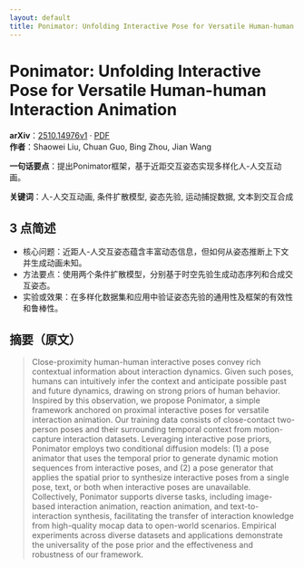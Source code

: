 ```yaml
---
layout: default
title: Ponimator: Unfolding Interactive Pose for Versatile Human-human Interaction Animation
---
```


# Ponimator: Unfolding Interactive Pose for Versatile Human-human Interaction Animation
**arXiv**：[2510.14976v1](https://arxiv.org/abs/2510.14976) · [PDF](https://arxiv.org/pdf/2510.14976.pdf)  
**作者**：Shaowei Liu, Chuan Guo, Bing Zhou, Jian Wang  

**一句话要点**：提出Ponimator框架，基于近距交互姿态实现多样化人-人交互动画。

**关键词**：人-人交互动画, 条件扩散模型, 姿态先验, 运动捕捉数据, 文本到交互合成

## 3 点简述
- 核心问题：近距人-人交互姿态蕴含丰富动态信息，但如何从姿态推断上下文并生成动画未知。
- 方法要点：使用两个条件扩散模型，分别基于时空先验生成动态序列和合成交互姿态。
- 实验或效果：在多样化数据集和应用中验证姿态先验的通用性及框架的有效性和鲁棒性。

## 摘要（原文）

> Close-proximity human-human interactive poses convey rich contextual
> information about interaction dynamics. Given such poses, humans can
> intuitively infer the context and anticipate possible past and future dynamics,
> drawing on strong priors of human behavior. Inspired by this observation, we
> propose Ponimator, a simple framework anchored on proximal interactive poses
> for versatile interaction animation. Our training data consists of
> close-contact two-person poses and their surrounding temporal context from
> motion-capture interaction datasets. Leveraging interactive pose priors,
> Ponimator employs two conditional diffusion models: (1) a pose animator that
> uses the temporal prior to generate dynamic motion sequences from interactive
> poses, and (2) a pose generator that applies the spatial prior to synthesize
> interactive poses from a single pose, text, or both when interactive poses are
> unavailable. Collectively, Ponimator supports diverse tasks, including
> image-based interaction animation, reaction animation, and text-to-interaction
> synthesis, facilitating the transfer of interaction knowledge from high-quality
> mocap data to open-world scenarios. Empirical experiments across diverse
> datasets and applications demonstrate the universality of the pose prior and
> the effectiveness and robustness of our framework.


